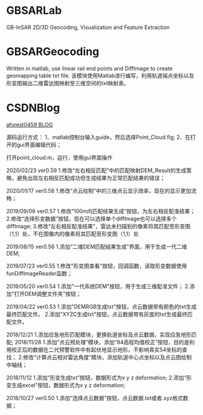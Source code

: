 # GBSARLab
GB-InSAR 2D/3D Geocoding, Visualization and Feature Extraction
# GBSARGeocoding
Written in matlab, use linear rail end points and DiffImage to create geomapping table txt file. 
该模块使用Matlab进行编写，利用轨道端点坐标以及形变图输出二维雷达图映射至三维空间的txt映射表。
# CSDNBlog
[aforest0459 BLOG](https://blog.csdn.net/weixin_41661099)

源码运行方式：
1、matlab控制台输入guide，然后选择Point_Cloud.fig;
2、在打开的gui界面编辑代码；

打开point_cloud.m，运行，使用gui界面操作

2020/02/23
ver0.59
1.修改“左右相反匹配”中的匹配映射DEM_Result的生成策略，避免出现左右相反匹配成功但生成结果为正常匹配结果的错误；

2020/01/17
ver0.58
1.修改“点云绘制”中的三维点云显示效率，现在的显示更加流畅；

2019/09/06
ver0.57
1.修改“100m内匹配结果生成”按钮，为左右相反配准结果；
2.修改“选择形变数据”按钮，现在可以选择单个diffImage也可以选择多个diffImage;
3.修改“左右相反配准结果”，雷达未扫描到的像素将其匹配至形变图（1,1）处，不在图像内的像素将其匹配至形变图（1,1）处

2019/08/15
ver0.56
1.添加“二维DEM匹配结果生成”界面，用于生成一代二维DEM;

2019/07/23
ver0.55
1.修改"形变图查看"按钮，回调函数，读取形变数据使用funDiffImageReader函数；

2019/05/20
ver0.54
1.添加"一代系统DEM"按钮，用于生成三维配准文件；
2.添加"打开DEM调整文件夹"按钮；

2019/04/22
ver0.53
1.添加"DEMRGB生成txt"按钮，点云数据带有颜色的txt生成最终匹配文件。
2.添加"XYZC生成txt"按钮，点云数据带有灰度的txt生成最终匹配文件。

2018/12/21
1.添加应急地形匹配模块，更换轨道坐标及点云数据，实现应急地形匹配;
2018/11/26
1.添加“点云预处理”模块，添加“84高程均值校正”按钮，目的是利用校正后的数据在二代预警软件中有起伏地显示地形，不影响真实54坐标的查找；
2.修改“计算点云相对雷达角度”模块，添加轨道中心点坐标以及点云图绘制中轴线；

2018/11/12
1.添加“形变生成txt”按钮，数据形式为x y z deformation;
2.添加“形变生成excel”按钮，数据形式为x y z deformation;

2018/10/27 
ver0.50
1.添加“选择点云数据”按钮，点云数据.txt或者.xyz格式数据；

